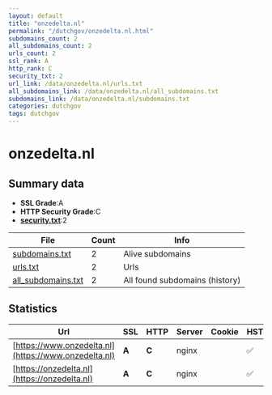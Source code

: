 ```yaml
---
layout: default
title: "onzedelta.nl"
permalink: "/dutchgov/onzedelta.nl.html"
subdomains_count: 2
all_subdomains_count: 2
urls_count: 2
ssl_rank: A
http_rank: C
security_txt: 2
url_link: /data/onzedelta.nl/urls.txt
all_subdomains_link: /data/onzedelta.nl/all_subdomains.txt
subdomains_link: /data/onzedelta.nl/subdomains.txt
categories: dutchgov
tags: dutchgov
---
```



# onzedelta.nl
## Summary data


 - **SSL Grade**:A
 - **HTTP Security Grade**:C
 - **[security.txt](https://www.digitaleoverheid.nl/nieuws/standaard-security-txt-nu-verplicht-voor-overheid/)**:2


| File       | Count | Info |
|------------|-------|------|
|[subdomains.txt](/DutchGovScope/data/onzedelta.nl/subdomains.txt)|2|Alive subdomains|
|[urls.txt](/DutchGovScope/data/onzedelta.nl/urls.txt)|2|Urls|
|[all_subdomains.txt](/DutchGovScope/data/onzedelta.nl/all_subdomains.txt)|2|All found subdomains (history)|


## Statistics


| Url | SSL | HTTP | Server | Cookie | HSTS | CORS | CTO | CSP | XFO | XXP | RP |FP| Tech |Title |
|--------|-------|-------|------|------|------|------|------|------|------|------|------|------|------|------|
|[https://www.onzedelta.nl](https://www.onzedelta.nl)| **A**| **C**|nginx| |:white_check_mark: | | | | | | :white_check_mark: | |Nginx||
|[https://onzedelta.nl](https://onzedelta.nl)| **A**| **C**|nginx| |:white_check_mark: | | | | | | :white_check_mark: | |Nginx||

